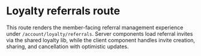 # Loyalty referrals route

This route renders the member-facing referral management experience under
`/account/loyalty/referrals`. Server components load referral invites via the
shared loyalty lib, while the client component handles invite creation,
sharing, and cancellation with optimistic updates.
